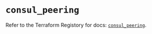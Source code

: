 # `consul_peering`

Refer to the Terraform Registory for docs: [`consul_peering`](https://registry.terraform.io/providers/hashicorp/consul/2.19.0/docs/resources/peering).

